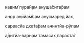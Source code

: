 кавим̇ пура̄н̣ам ануш́а̄сита̄рам

ан̣ор ан̣ӣйа̄м̇сам анусмаред йах̣

сарвасйа дха̄та̄рам ачинтйа-рӯпам

а̄дитйа-варн̣ам̇ тамасах̣ параста̄т